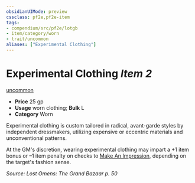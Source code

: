 ```yaml
---
obsidianUIMode: preview
cssclass: pf2e,pf2e-item
tags:
- compendium/src/pf2e/lotgb
- item/category/worn
- trait/uncommon
aliases: ["Experimental Clothing"]
---
```

# Experimental Clothing *Item 2*  
[uncommon](../../../rules/traits/uncommon.md)  

- **Price** 25 gp
- **Usage** worn clothing; **Bulk** L
- **Category** Worn

Experimental clothing is custom tailored in radical, avant-garde styles by independent dressmakers, utilizing expensive or eccentric materials and unconventional patterns.

At the GM's discretion, wearing experimental clothing may impart a +1 item bonus or –1 item penalty on checks to [Make An Impression](../../../rules/actions/make-an-impression.md), depending on the target's fashion sense.

*Source: Lost Omens: The Grand Bazaar p. 50*